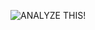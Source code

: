 ![ANALYZE THIS!](https://media.giphy.com/media/MT5UUV1d4CXE2A37Dg/giphy.gif)

<!---
pb-dennis-marchand/pb-dennis-marchand is a ✨ special ✨ repository because its `README.md` (this file) appears on your GitHub profile.
You can click the Preview link to take a look at your changes.
--->
